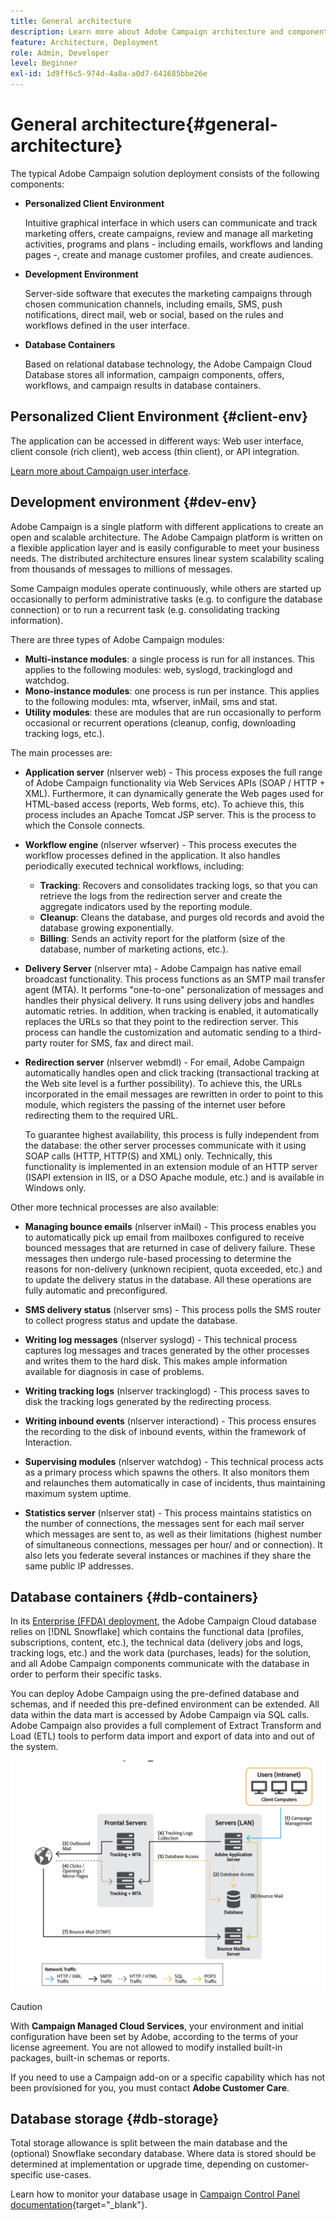 ```yaml
---
title: General architecture
description: Learn more about Adobe Campaign architecture and components. Find out more about personalizing your client console and environment. 
feature: Architecture, Deployment
role: Admin, Developer
level: Beginner
exl-id: 1d9ff6c5-974d-4a8a-a0d7-641685bbe26e
---
```

# General architecture{#general-architecture}

The typical Adobe Campaign solution deployment consists of the following components:

* **Personalized Client Environment**

  Intuitive graphical interface in which users can communicate and track marketing offers, create campaigns, review and manage all marketing activities, programs and plans - including emails, workflows and landing pages -, create and manage customer profiles, and create audiences.

* **Development Environment**

  Server-side software that executes the marketing campaigns through chosen communication channels, including emails, SMS, push notifications, direct mail, web or social, based on the rules and workflows defined in the user interface.

* **Database Containers**

  Based on relational database technology, the Adobe Campaign Cloud Database stores all information, campaign components, offers, workflows, and campaign results in database containers.

## Personalized Client Environment {#client-env}

The application can be accessed in different ways: Web user interface, client console (rich client), web access (thin client), or API integration.

[Learn more about Campaign user interface](../start/campaign-ui.md).

## Development environment {#dev-env}

Adobe Campaign is a single platform with different applications to create an open and scalable architecture. The Adobe Campaign platform is written on a flexible application layer and is easily configurable to meet your business needs. The distributed architecture ensures linear system scalability scaling from thousands of messages to millions of messages.

Some Campaign modules operate continuously, while others are started up occasionally to perform administrative tasks (e.g. to configure the database connection) or to run a recurrent task (e.g. consolidating tracking information).

There are three types of Adobe Campaign modules:

* **Multi-instance modules**: a single process is run for all instances. This applies to the following modules: web, syslogd, trackinglogd and watchdog.
* **Mono-instance modules**: one process is run per instance. This applies to the following modules: mta, wfserver, inMail, sms and stat.
* **Utility modules**: these are modules that are run occasionally to perform occasional or recurrent operations (cleanup, config, downloading tracking logs, etc.).

The main processes are:

* **Application server** (nlserver web) - This process exposes the full range of Adobe Campaign functionality via Web Services APIs (SOAP / HTTP + XML). Furthermore, it can dynamically generate the Web pages used for HTML-based access (reports, Web forms, etc). To achieve this, this process includes an Apache Tomcat JSP server. This is the process to which the Console connects.

* **Workflow engine** (nlserver wfserver) - This process executes the workflow processes defined in the application. It also handles periodically executed technical workflows, including:

  * **Tracking**: Recovers and consolidates tracking logs, so that you can retrieve the logs from the redirection server and create the aggregate indicators used by the reporting module.
  * **Cleanup**: Cleans the database, and purges old records and avoid the database growing exponentially.
  * **Billing**: Sends an activity report for the platform (size of the database, number of marketing actions, etc.).

* **Delivery Server** (nlserver mta) - Adobe Campaign has native email broadcast functionality. This process functions as an SMTP mail transfer agent (MTA). It performs "one-to-one" personalization of messages and handles their physical delivery. It runs using delivery jobs and handles automatic retries. In addition, when tracking is enabled, it automatically replaces the URLs so that they point to the redirection server. This process can handle the customization and automatic sending to a third-party router for SMS, fax and direct mail.

* **Redirection server** (nlserver webmdl) - For email, Adobe Campaign automatically handles open and click tracking (transactional tracking at the Web site level is a further possibility). To achieve this, the URLs incorporated in the email messages are rewritten in order to point to this module, which registers the passing of the internet user before redirecting them to the required URL.

  To guarantee highest availability, this process is fully independent from the database: the other server processes communicate with it using SOAP calls (HTTP, HTTP(S) and XML) only. Technically, this functionality is implemented in an extension module of an HTTP server (ISAPI extension in IIS, or a DSO Apache module, etc.) and is available in Windows only.
  
Other more technical processes are also available:

* **Managing bounce emails** (nlserver inMail) - This process enables you to automatically pick up email from mailboxes configured to receive bounced messages that are returned in case of delivery failure. These messages then undergo rule-based processing to determine the reasons for non-delivery (unknown recipient, quota exceeded, etc.) and to update the delivery status in the database. All these operations are fully automatic and preconfigured.

* **SMS delivery status** (nlserver sms) - This process polls the SMS router to collect progress status and update the database.

* **Writing log messages** (nlserver syslogd) - This technical process captures log messages and traces generated by the other processes and writes them to the hard disk. This makes ample information available for diagnosis in case of problems.

* **Writing tracking logs** (nlserver trackinglogd) - This process saves to disk the tracking logs generated by the redirecting process.

* **Writing inbound events** (nlserver interactiond) - This process ensures the recording to the disk of inbound events, within the framework of Interaction.

* **Supervising modules** (nlserver watchdog) - This technical process acts as a primary process which spawns the others. It also monitors them and relaunches them automatically in case of incidents, thus maintaining maximum system uptime.

* **Statistics server** (nlserver stat) - This process maintains statistics on the number of connections, the messages sent for each mail server which messages are sent to, as well as their limitations (highest number of simultaneous connections, messages per hour/ and or connection). It also lets you federate several instances or machines if they share the same public IP addresses.


## Database containers {#db-containers}

In its [Enterprise (FFDA) deployment](enterprise-deployment.md), the Adobe Campaign Cloud database relies on [!DNL Snowflake] which contains the functional data (profiles, subscriptions, content, etc.), the technical data (delivery jobs and logs, tracking logs, etc.) and the work data (purchases, leads) for the solution, and all Adobe Campaign components communicate with the database in order to perform their specific tasks.

You can deploy Adobe Campaign using the pre-defined database and schemas, and if needed this pre-defined environment can be extended. All data within the data mart is accessed by Adobe Campaign via SQL calls. Adobe Campaign also provides a full complement of Extract Transform and Load (ETL) tools to perform data import and export of data into and out of the system.

![](assets/data-flow-diagram.png) 


>[!CAUTION]
>
>With **Campaign Managed Cloud Services**, your environment and initial configuration have been set by Adobe, according to the terms of your license agreement. You are not allowed to modify installed built-in packages, built-in schemas or reports.
>
>If you need to use a Campaign add-on or a specific capability which has not been provisioned for you, you must contact **Adobe Customer Care**.

## Database storage {#db-storage}

Total storage allowance is split between the main database and the (optional) Snowflake secondary database. Where data is stored should be determined at implementation or upgrade time, depending on customer-specific use-cases.

Learn how to monitor your database usage in [Campaign Control Panel documentation](https://experienceleague.adobe.com/docs/control-panel/using/performance-monitoring/database-monitoring/database-monitoring.html){target="_blank"}.